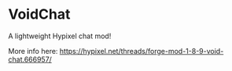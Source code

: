 # VoidChat
A lightweight Hypixel chat mod!

More info here: https://hypixel.net/threads/forge-mod-1-8-9-void-chat.666957/
